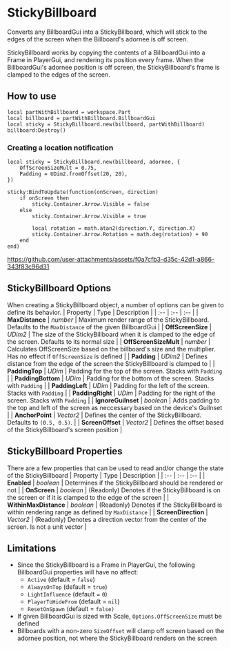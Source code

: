 # StickyBillboard
Converts any BillboardGui into a StickyBillboard, which will stick to the edges of the screen when the Billboard's adornee is off screen. 

StickyBillboard works by copying the contents of a BillboardGui into a Frame in PlayerGui, and rendering its position every frame. When the BillboardGui's adornee position is off screen, the StickyBillboard's frame is clamped to the edges of the screen.

## How to use
```luau
local partWithBillboard = workspace.Part
local billboard = partWithBillboard.BillboardGui
local sticky = StickyBillboard.new(billboard, partWithBillboard)
billboard:Destroy()
```


### Creating a location notification
```luau
local sticky = StickyBillboard.new(billboard, adornee, {
	OffScreenSizeMult = 0.75,
	Padding = UDim2.fromOffset(20, 20),
})

sticky:BindToUpdate(function(onScreen, direction)
	if onScreen then
		sticky.Container.Arrow.Visible = false
	else
		sticky.Container.Arrow.Visible = true
		
		local rotation = math.atan2(direction.Y, direction.X)
		sticky.Container.Arrow.Rotation = math.deg(rotation) + 90
	end
end)
```

https://github.com/user-attachments/assets/f0a7cfb3-d35c-42d1-a866-343f83c96d31



## StickyBillboard Options
When creating a StickyBillboard object, a number of options can be given to define its behavior.
| Property | Type | Description |
| :-- | :-- | :-- |
| **MaxDistance** | *number* | Maximum render range of the StickyBillboard. Defaults to the `MaxDistance` of the given BillboardGui |
| **OffScreenSize** | *UDim2* | The size of the StickyBillboard when it is clamped to the edge of the screen. Defaults to its normal size |
| **OffScreenSizeMult** | *number* | Calculates OffScreenSize based on the billboard's size and the multiplier. Has no effect if `OffScreenSize` is defined |
| **Padding** | *UDim2* | Defines distance from the edge of the screen the StickyBillboard is clamped to |
| **PaddingTop** | *UDim* | Padding for the top of the screen. Stacks with `Padding` |
| **PaddingBottom** | *UDim* | Padding for the bottom of the screen. Stacks with `Padding` |
| **PaddingLeft** | *UDim* | Padding for the left of the screen. Stacks with `Padding` |
| **PaddingRight** | *UDim* | Padding for the right of the screen. Stacks with `Padding` |
| **IgnoreGuiInset** | *boolean* | Adds padding to the top and left of the screen as neccessary based on the device's GuiInset |
| **AnchorPoint** | *Vector2* | Defines the center of the StickyBillboard. Defaults to `(0.5, 0.5)`. |
| **ScreenOffset** | *Vector2* | Defines the offset based of the StickyBillboard's screen position |

## StickyBillboard Properties
There are a few properties that can be used to read and/or change the state of the StickyBillboard
| Property | Type | Description |
| :-- | :-- | :-- |
| **Enabled** | *boolean* | Determines if the StickyBillboard should be rendered or not |
| **OnScreen** | *boolean* | (Readonly) Denotes if the StickyBillboard is on the screen or if it is clamped to the edge of the screen |
| **WithinMaxDistance** | *boolean* | (Readonly) Denotes if the StickyBillboard is within rendering range as defined by `MaxDistance` |
| **ScreenDirection** | *Vector2* | (Readonly) Denotes a direction vector from the center of the screen. Is not a unit vector |


## Limitations
- Since the StickyBillboard is a Frame in PlayerGui, the following BillboardGui properties will have no affect:
  - `Active` (default = `false`)
  - `AlwaysOnTop` (default = `true`)
  - `LightInfluence` (default = `0`)
  - `PlayerToHideFrom` (default = `nil`)
  - `ResetOnSpawn` (default = `false)`
- If given BillboardGui is sized with Scale, `Options.OffScreenSize` must be defined
- Billboards with a non-zero `SizeOffset` will clamp off screen based on the adornee position, not where the StickyBillboard renders on the screen
